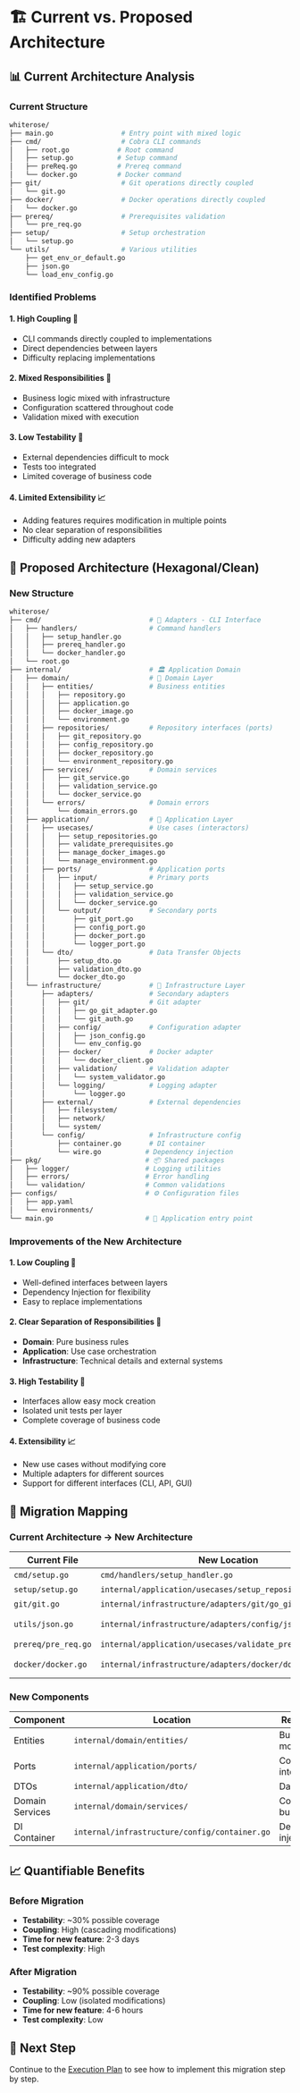 # 🏗️ Current vs. Proposed Architecture

## 📊 Current Architecture Analysis

### Current Structure

```bash
whiterose/
├── main.go                 # Entry point with mixed logic
├── cmd/                    # Cobra CLI commands
│   ├── root.go            # Root command
│   ├── setup.go           # Setup command
│   ├── preReq.go          # Prereq command
│   └── docker.go          # Docker command
├── git/                    # Git operations directly coupled
│   └── git.go
├── docker/                 # Docker operations directly coupled
│   └── docker.go
├── prereq/                 # Prerequisites validation
│   └── pre_req.go
├── setup/                  # Setup orchestration
│   └── setup.go
└── utils/                  # Various utilities
    ├── get_env_or_default.go
    ├── json.go
    └── load_env_config.go
```

### Identified Problems

#### 1. **High Coupling** 🔗

- CLI commands directly coupled to implementations
- Direct dependencies between layers
- Difficulty replacing implementations

#### 2. **Mixed Responsibilities** 🔄

- Business logic mixed with infrastructure
- Configuration scattered throughout code
- Validation mixed with execution

#### 3. **Low Testability** 🧪

- External dependencies difficult to mock
- Tests too integrated
- Limited coverage of business code

#### 4. **Limited Extensibility** 📈

- Adding features requires modification in multiple points
- No clear separation of responsibilities
- Difficulty adding new adapters

## 🎯 Proposed Architecture (Hexagonal/Clean)

### New Structure

```bash
whiterose/
├── cmd/                           # 🔌 Adapters - CLI Interface
│   ├── handlers/                  # Command handlers
│   │   ├── setup_handler.go
│   │   ├── prereq_handler.go
│   │   └── docker_handler.go
│   └── root.go
├── internal/                      # 🏛️ Application Domain
│   ├── domain/                    # 💎 Domain Layer
│   │   ├── entities/              # Business entities
│   │   │   ├── repository.go
│   │   │   ├── application.go
│   │   │   ├── docker_image.go
│   │   │   └── environment.go
│   │   ├── repositories/          # Repository interfaces (ports)
│   │   │   ├── git_repository.go
│   │   │   ├── config_repository.go
│   │   │   ├── docker_repository.go
│   │   │   └── environment_repository.go
│   │   ├── services/              # Domain services
│   │   │   ├── git_service.go
│   │   │   ├── validation_service.go
│   │   │   └── docker_service.go
│   │   └── errors/                # Domain errors
│   │       └── domain_errors.go
│   ├── application/               # 🔄 Application Layer
│   │   ├── usecases/              # Use cases (interactors)
│   │   │   ├── setup_repositories.go
│   │   │   ├── validate_prerequisites.go
│   │   │   ├── manage_docker_images.go
│   │   │   └── manage_environment.go
│   │   ├── ports/                 # Application ports
│   │   │   ├── input/             # Primary ports
│   │   │   │   ├── setup_service.go
│   │   │   │   ├── validation_service.go
│   │   │   │   └── docker_service.go
│   │   │   └── output/            # Secondary ports
│   │   │       ├── git_port.go
│   │   │       ├── config_port.go
│   │   │       ├── docker_port.go
│   │   │       └── logger_port.go
│   │   └── dto/                   # Data Transfer Objects
│   │       ├── setup_dto.go
│   │       ├── validation_dto.go
│   │       └── docker_dto.go
│   └── infrastructure/            # 🔌 Infrastructure Layer
│       ├── adapters/              # Secondary adapters
│       │   ├── git/               # Git adapter
│       │   │   ├── go_git_adapter.go
│       │   │   └── git_auth.go
│       │   ├── config/            # Configuration adapter
│       │   │   ├── json_config.go
│       │   │   └── env_config.go
│       │   ├── docker/            # Docker adapter
│       │   │   └── docker_client.go
│       │   ├── validation/        # Validation adapter
│       │   │   └── system_validator.go
│       │   └── logging/           # Logging adapter
│       │       └── logger.go
│       ├── external/              # External dependencies
│       │   ├── filesystem/
│       │   ├── network/
│       │   └── system/
│       └── config/                # Infrastructure config
│           ├── container.go       # DI container
│           └── wire.go           # Dependency injection
├── pkg/                          # 📦 Shared packages
│   ├── logger/                   # Logging utilities
│   ├── errors/                   # Error handling
│   └── validation/               # Common validations
├── configs/                      # ⚙️ Configuration files
│   ├── app.yaml
│   └── environments/
└── main.go                       # 🚀 Application entry point
```

### Improvements of the New Architecture

#### 1. **Low Coupling** 🔗

- Well-defined interfaces between layers
- Dependency Injection for flexibility
- Easy to replace implementations

#### 2. **Clear Separation of Responsibilities** 🎯

- **Domain**: Pure business rules
- **Application**: Use case orchestration
- **Infrastructure**: Technical details and external systems

#### 3. **High Testability** 🧪

- Interfaces allow easy mock creation
- Isolated unit tests per layer
- Complete coverage of business code

#### 4. **Extensibility** 📈

- New use cases without modifying core
- Multiple adapters for different sources
- Support for different interfaces (CLI, API, GUI)

## 🔄 Migration Mapping

### Current Architecture → New Architecture

| Current File | New Location | Responsibility |
|--------------|--------------|----------------|
| `cmd/setup.go` | `cmd/handlers/setup_handler.go` | CLI Interface |
| `setup/setup.go` | `internal/application/usecases/setup_repositories.go` | Use case |
| `git/git.go` | `internal/infrastructure/adapters/git/go_git_adapter.go` | Git Adapter |
| `utils/json.go` | `internal/infrastructure/adapters/config/json_config.go` | Config Adapter |
| `prereq/pre_req.go` | `internal/application/usecases/validate_prerequisites.go` | Use case |
| `docker/docker.go` | `internal/infrastructure/adapters/docker/docker_client.go` | Docker Adapter |

### New Components

| Component | Location | Responsibility |
|-----------|----------|----------------|
| Entities | `internal/domain/entities/` | Business models |
| Ports | `internal/application/ports/` | Communication interfaces |
| DTOs | `internal/application/dto/` | Data transfer |
| Domain Services | `internal/domain/services/` | Complex business rules |
| DI Container | `internal/infrastructure/config/container.go` | Dependency injection |

## 📈 Quantifiable Benefits

### Before Migration

- **Testability**: ~30% possible coverage
- **Coupling**: High (cascading modifications)
- **Time for new feature**: 2-3 days
- **Test complexity**: High

### After Migration

- **Testability**: ~90% possible coverage
- **Coupling**: Low (isolated modifications)
- **Time for new feature**: 4-6 hours
- **Test complexity**: Low

## 🚀 Next Step

Continue to the [Execution Plan](../migration/execution-plan.md) to see how to implement this migration step by step.
